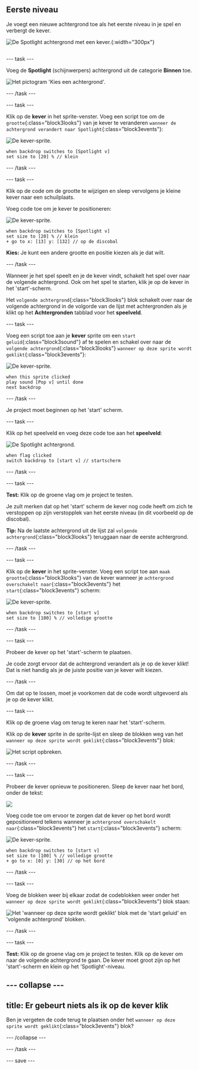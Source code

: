 ## Eerste niveau

<div style="display: flex; flex-wrap: wrap">
<div style="flex-basis: 200px; flex-grow: 1; margin-right: 15px;">
Je voegt een nieuwe achtergrond toe als het eerste niveau in je spel en verbergt de kever.
</div>
<div>

![De Spotlight achtergrond met een kever.](images/first-level.png){:width="300px"}

</div>
</div>

--- task ---

Voeg de **Spotlight** (schijnwerpers) achtergrond uit de categorie **Binnen** toe.

![Het pictogram 'Kies een achtergrond'.](images/backdrop-button.png)

--- /task ---

--- task ---

Klik op de **kever** in het sprite-venster. Voeg een script toe om de `grootte`{:class="block3looks"} van je kever te veranderen `wanneer de achtergrond verandert naar Spotlight`{:class="block3events"}:

![De kever-sprite.](images/bug-sprite.png)

```blocks3
when backdrop switches to [Spotlight v]
set size to [20] % // klein
```

--- /task ---

--- task ---

Klik op de code om de grootte te wijzigen en sleep vervolgens je kleine kever naar een schuilplaats.

Voeg code toe om je kever te positioneren:

![De kever-sprite.](images/bug-sprite.png)

```blocks3
when backdrop switches to [Spotlight v]
set size to [20] % // klein
+ go to x: [13] y: [132] // op de discobal
```

**Kies:** Je kunt een andere grootte en positie kiezen als je dat wilt.

--- /task ---

Wanneer je het spel speelt en je de kever vindt, schakelt het spel over naar de volgende achtergrond. Ook om het spel te starten, klik je op de kever in het 'start'-scherm.

Het `volgende achtergrond`{:class="block3looks"} blok schakelt over naar de volgende achtergrond in de volgorde van de lijst met achtergronden als je klikt op het **Achtergronden** tabblad voor het **speelveld**.

--- task ---

Voeg een script toe aan je **kever** sprite om een `start geluid`{:class="block3sound"} af te spelen en schakel over naar de `volgende achtergrond`{:class="block3looks"} `wanneer op deze sprite wordt geklikt`{:class="block3events"}:

![De kever-sprite.](images/bug-sprite.png)

```blocks3
when this sprite clicked
play sound [Pop v] until done
next backdrop
```

--- /task ---

Je project moet beginnen op het 'start' scherm.

--- task ---

Klik op het speelveld en voeg deze code toe aan het **speelveld**:

![De Spotlight achtergrond.](images/stage-image.png)

```blocks3
when flag clicked
switch backdrop to [start v] // startscherm
```

--- /task ---

--- task ---

**Test:** Klik op de groene vlag om je project te testen.

Je zult merken dat op het 'start' scherm de kever nog code heeft om zich te verstoppen op zijn verstopplek van het eerste niveau (in dit voorbeeld op de discobal).

**Tip:** Na de laatste achtergrond uit de lijst zal `volgende achtergrond`{:class="block3looks"} teruggaan naar de eerste achtergrond.

--- /task ---

--- task ---

Klik op de **kever** in het sprite-venster. Voeg een script toe aan `maak grootte`{:class="block3looks"} van de kever wanneer je `achtergrond overschakelt naar`{:class="block3events"} het `start`{:class="block3events"} scherm:

![De kever-sprite.](images/bug-sprite.png)

```blocks3
when backdrop switches to [start v]
set size to [100] % // volledige grootte
```

--- /task ---

--- task ---

Probeer de kever op het 'start'-scherm te plaatsen.

Je code zorgt ervoor dat de achtergrond verandert als je op de kever klikt! Dat is niet handig als je de juiste positie van je kever wilt kiezen.

--- /task ---

Om dat op te lossen, moet je voorkomen dat de code wordt uitgevoerd als je op de kever klikt.

--- task ---

Klik op de groene vlag om terug te keren naar het 'start'-scherm.

Klik op de **kever** sprite in de sprite-lijst en sleep de blokken weg van het `wanneer op deze sprite wordt geklikt`{:class="block3events"} blok:

![Het script opbreken.](images/breaking-script.png)

--- /task ---

--- task ---

Probeer de kever opnieuw te positioneren. Sleep de kever naar het bord, onder de tekst:

![](images/bug-chalkboard.png)

Voeg code toe om ervoor te zorgen dat de kever op het bord wordt gepositioneerd telkens wanneer je `achtergrond overschakelt naar`{:class="block3events"} het `start`{:class="block3events"} scherm:

![De kever-sprite.](images/bug-sprite.png)

```blocks3
when backdrop switches to [start v]
set size to [100] % // volledige grootte
+ go to x: [0] y: [30] // op het bord
```

--- /task ---

--- task ---

Voeg de blokken weer bij elkaar zodat de codeblokken weer onder het `wanneer op deze sprite wordt geklikt`{:class="block3events"} blok staan:

![Het 'wanneer op deze sprite wordt geklikt' blok met de 'start geluid' en 'volgende achtergrond' blokken.](images/fixed-script.png)

--- /task ---

--- task ---

**Test:** Klik op de groene vlag om je project te testen. Klik op de kever om naar de volgende achtergrond te gaan. De kever moet groot zijn op het 'start'-scherm en klein op het 'Spotlight'-niveau.

--- collapse ---
---
title: Er gebeurt niets als ik op de kever klik
---

Ben je vergeten de code terug te plaatsen onder het `wanneer op deze sprite wordt geklikt`{:class="block3events"} blok?

--- /collapse ---

--- /task ---

--- save ---
